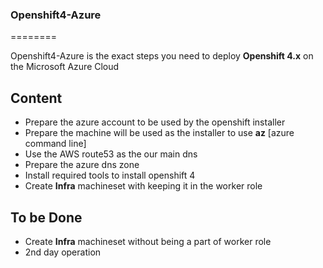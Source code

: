 ### Openshift4-Azure
========

Openshift4-Azure is the exact steps you need to deploy **Openshift 4.x** on the Microsoft Azure Cloud

Content
--------
- Prepare the azure account to be used by the openshift installer
- Prepare the machine will be used as the installer to use **az** [azure command line]
- Use the AWS route53 as the our main dns
- Prepare the azure dns zone
- Install required tools to install openshift 4
- Create **Infra** machineset with keeping it in the worker role

To be Done
-----------
- Create **Infra** machineset without being a part of worker role
- 2nd day operation



